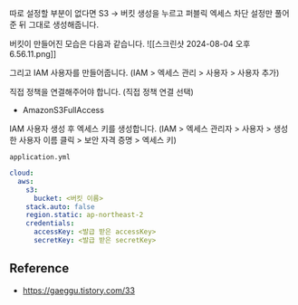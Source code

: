 따로 설정할 부분이 없다면 S3 -> 버킷 생성을 누르고 퍼블릭 엑세스 차단 설정만 풀어 준 뒤 그대로 생성해줍니다.

버킷이 만들어진 모습은 다음과 같습니다.
![[스크린샷 2024-08-04 오후 6.56.11.png]]

그리고 IAM 사용자를 만들어줍니다. 
(IAM > 엑세스 관리 > 사용자 > 사용자 추가)

직접 정책을 연결해주어야 합니다. (직접 정책 연결 선택)
- AmazonS3FullAccess

IAM 사용자 생성 후 엑세스 키를 생성합니다. 
(IAM > 엑세스 관리자 > 사용자 > 생성한 사용자 이름 클릭 > 보안 자격 증명 > 엑세스 키)

`application.yml`
```yaml
cloud:  
  aws:  
    s3:  
      bucket: <버킷 이름>
    stack.auto: false  
    region.static: ap-northeast-2  
    credentials:  
      accessKey: <발급 받은 accessKey>  
      secretKey: <발급 받은 secretKey>
```
## Reference
- https://gaeggu.tistory.com/33